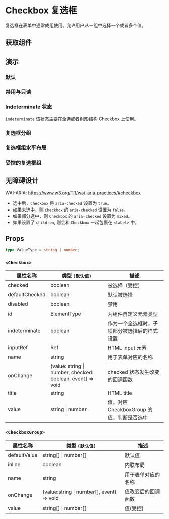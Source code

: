 # Checkbox 复选框

复选框在表单中通常成组使用。允许用户从一组中选择一个或者多个值。

## 获取组件

<!--{include:<import-guide>}-->

## 演示

### 默认

<!--{include:`basic.md`}-->

### 禁用与只读

<!--{include:`disabled.md`}-->

### Indeterminate 状态

`indeterminate` 该状态主要在全选或者树形结构 Checkbox 上使用。

<!--{include:`indeterminate.md`}-->

### 复选框分组

<!--{include:`checkbox-group.md`}-->

### 复选框组水平布局

<!--{include:`checkbox-groupinline.md`}-->

### 受控的复选框组

<!--{include:`checkbox-group-controller.md`}-->

## 无障碍设计

WAI-ARIA: https://www.w3.org/TR/wai-aria-practices/#checkbox

- 选中后，`Checkbox` 将 `aria-checked` 设置为 `true`。
- 如果未选中，则 `Checkbox` 的 `aria-checked` 设置为 `false`。
- 如果部分选中，则 `Checkbox` 的 `aria-checked` 设置为 `mixed`。
- 如果设置了 `children`, 则会和 `Checkbox` 一起包裹在 `<label>` 中。

## Props

```ts
type ValueType = string | number;
```

### `<Checkbox>`

| 属性名称       | 类型 `(默认值)`                                            | 描述                                         |
| -------------- | ---------------------------------------------------------- | -------------------------------------------- |
| checked        | boolean                                                    | 被选择（受控）                               |
| defaultChecked | boolean                                                    | 默认被选择                                   |
| disabled       | boolean                                                    | 禁用                                         |
| id             | ElementType                                                | 为组件自定义元素类型                         |
| indeterminate  | boolean                                                    | 作为一个全选框时，子项部分被选择后的样式设置 |
| inputRef       | Ref                                                        | HTML input 元素                              |
| name           | string                                                     | 用于表单对应的名称                           |
| onChange       | (value: string \| number, checked: boolean, event) => void | checked 状态发生改变的回调函数               |
| title          | string                                                     | HTML title                                   |
| value          | string \| number                                           | 值，对应 CheckboxGroup 的值，判断是否选中    |

### `<CheckboxGroup>`

| 属性名称     | 类型 `(默认值)`                           | 描述               |
| ------------ | ----------------------------------------- | ------------------ |
| defaultValue | string[] \| number[]                      | 默认值             |
| inline       | boolean                                   | 内联布局           |
| name         | string                                    | 用于表单对应的名称 |
| onChange     | (value:string \| number[], event) => void | 值改变后的回调函数 |
| value        | string[] \| number[]                      | 值(受控)           |
